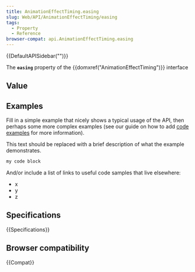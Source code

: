 ```yaml
---
title: AnimationEffectTiming.easing
slug: Web/API/AnimationEffectTiming/easing
tags:
  - Property
  - Reference
browser-compat: api.AnimationEffectTiming.easing
---
```

{{DefaultAPISidebar("")}}

The **`easing`** property of the {{domxref("AnimationEffectTiming")}} interface 

## Value



## Examples

Fill in a simple example that nicely shows a typical usage of the API, then perhaps some more complex examples (see our guide on how to add [code examples](/en-US/docs/MDN/Contribute/Structures/Code_examples) for more information).

This text should be replaced with a brief description of what the example demonstrates.

```js
my code block
```

And/or include a list of links to useful code samples that live elsewhere:

*   x
*   y
*   z

## Specifications

{{Specifications}}

## Browser compatibility

{{Compat}}


